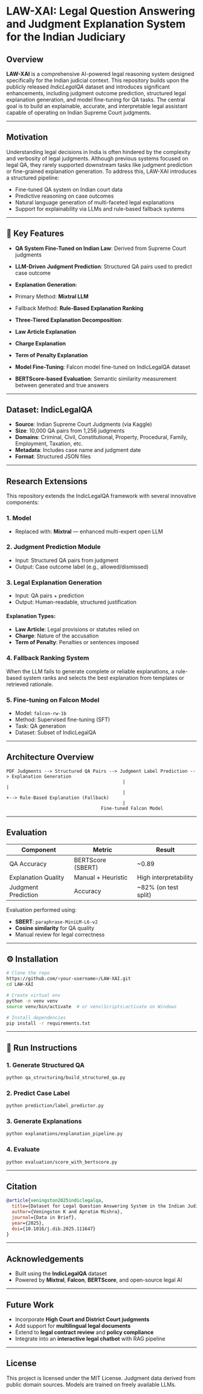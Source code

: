 # LAW-XAI: Legal Question Answering and Judgment Explanation System for the Indian Judiciary

##  Overview

**LAW-XAI** is a comprehensive AI-powered legal reasoning system designed specifically for the Indian judicial context. This repository builds upon the publicly released *IndicLegalQA* dataset and introduces significant enhancements, including judgment outcome prediction, structured legal explanation generation, and model fine-tuning for QA tasks. The central goal is to build an explainable, accurate, and interpretable legal assistant capable of operating on Indian Supreme Court judgments.

---

## Motivation

Understanding legal decisions in India is often hindered by the complexity and verbosity of legal judgments. Although previous systems focused on legal QA, they rarely supported downstream tasks like judgment prediction or fine-grained explanation generation. To address this, LAW-XAI introduces a structured pipeline:

* Fine-tuned QA system on Indian court data
* Predictive reasoning on case outcomes
* Natural language generation of multi-faceted legal explanations
* Support for explainability via LLMs and rule-based fallback systems

---

## 🔗 Key Features

*  **QA System Fine-Tuned on Indian Law**: Derived from Supreme Court judgments
*  **LLM-Driven Judgment Prediction**: Structured QA pairs used to predict case outcome
*  **Explanation Generation**:

  * Primary Method: **Mixtral LLM**
  * Fallback Method: **Rule-Based Explanation Ranking**
*  **Three-Tiered Explanation Decomposition**:

  * **Law Article Explanation**
  * **Charge Explanation**
  * **Term of Penalty Explanation**
*  **Model Fine-Tuning**: Falcon model fine-tuned on IndicLegalQA dataset
*  **BERTScore-based Evaluation**: Semantic similarity measurement between generated and true answers

---

##  Dataset: IndicLegalQA

* **Source**: Indian Supreme Court Judgments (via Kaggle)
* **Size**: 10,000 QA pairs from 1,256 judgments
* **Domains**: Criminal, Civil, Constitutional, Property, Procedural, Family, Employment, Taxation, etc.
* **Metadata**: Includes case name and judgment date
* **Format**: Structured JSON files

---

##  Research Extensions

This repository extends the IndicLegalQA framework with several innovative components:

### 1. **Model**

*  Replaced with: **Mixtral** — enhanced multi-expert open LLM

### 2. **Judgment Prediction Module**

* Input: Structured QA pairs from judgment
* Output: Case outcome label (e.g., allowed/dismissed)

### 3. **Legal Explanation Generation**

* Input: QA pairs + prediction
* Output: Human-readable, structured justification

#### Explanation Types:

* **Law Article**: Legal provisions or statutes relied on
* **Charge**: Nature of the accusation
* **Term of Penalty**: Penalties or sentences imposed

### 4. **Fallback Ranking System**

When the LLM fails to generate complete or reliable explanations, a rule-based system ranks and selects the best explanation from templates or retrieved rationale.

### 5. **Fine-tuning on Falcon Model**

* Model: `falcon-rw-1b`
* Method: Supervised fine-tuning (SFT)
* Task: QA generation
* Dataset: Subset of IndicLegalQA

---

##  Architecture Overview

```
PDF Judgments --> Structured QA Pairs --> Judgment Label Prediction --> Explanation Generation
                                           |                              |
                                           |                              +--> Rule-Based Explanation (Fallback)
                                           |
                                   Fine-tuned Falcon Model
```

---

##  Evaluation

| Component           | Metric             | Result                |
| ------------------- | ------------------ | --------------------- |
| QA Accuracy         | BERTScore (SBERT)  | \~0.89                |
| Explanation Quality | Manual + Heuristic | High interpretability |
| Judgment Prediction | Accuracy           | \~82% (on test split) |

Evaluation performed using:

* **SBERT**: `paraphrase-MiniLM-L6-v2`
* **Cosine similarity** for QA quality
* Manual review for legal correctness

---

## ⚙ Installation

```bash
# Clone the repo
https://github.com/<your-username>/LAW-XAI.git
cd LAW-XAI

# Create virtual env
python -m venv venv
source venv/bin/activate  # or venv\Scripts\activate on Windows

# Install dependencies
pip install -r requirements.txt
```

---

## 🚀 Run Instructions

### 1. Generate Structured QA

```bash
python qa_structuring/build_structured_qa.py
```

### 2. Predict Case Label

```bash
python prediction/label_predictor.py
```

### 3. Generate Explanations

```bash
python explanations/explanation_pipeline.py
```

### 4. Evaluate

```bash
python evaluation/score_with_bertscore.py
```

---

##  Citation

```bibtex
@article{veningston2025indiclegalqa,
  title={Dataset for Legal Question Answering System in the Indian Judiciary Context},
  author={Veningston K and Apratim Mishra},
  journal={Data in Brief},
  year={2025},
  doi={10.1016/j.dib.2025.111647}
}
```

---

##  Acknowledgements

* Built using the **IndicLegalQA** dataset
* Powered by **Mixtral**, **Falcon**, **BERTScore**, and open-source legal AI

---

##  Future Work

* Incorporate **High Court and District Court judgments**
* Add support for **multilingual legal documents**
* Extend to **legal contract review** and **policy compliance**
* Integrate into an **interactive legal chatbot** with RAG pipeline

---

##  License

This project is licensed under the MIT License. Judgment data derived from public domain sources. Models are trained on freely available LLMs.
